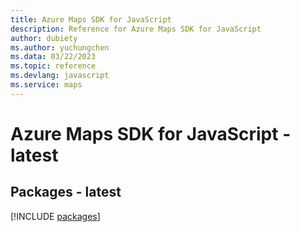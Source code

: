 ```yaml
---
title: Azure Maps SDK for JavaScript
description: Reference for Azure Maps SDK for JavaScript
author: dubiety
ms.author: yuchungchen
ms.data: 03/22/2023
ms.topic: reference
ms.devlang: javascript
ms.service: maps
---
```

# Azure Maps SDK for JavaScript - latest
## Packages - latest
[!INCLUDE [packages](maps-index.md)]